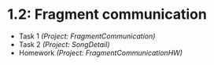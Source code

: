# 1.2: Fragment communication

* Task 1 *(Project: FragmentCommunication)*
* Task 2 *(Project: SongDetail)*
* Homework *(Project: FragmentCommunicationHW)*
